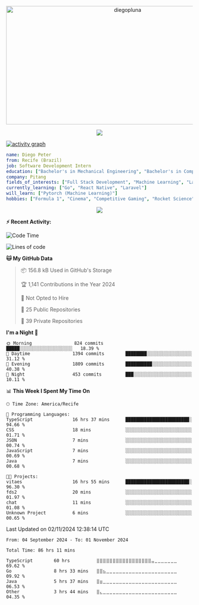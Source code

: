 <p align="center">
  <img src="https://socialify.git.ci/diegopluna/diegopluna/image?font=Inter&forks=1&issues=1&language=1&name=1&owner=1&pattern=Brick%20Wall&pulls=1&stargazers=1&theme=Dark" alt="diegopluna" width="640" height="320" />
</p>

<p align="center">
  <img src="https://github-profile-trophy.vercel.app/?username=diegopluna&theme=tokyonight&column=-1"/>
</p>

[![activity graph](https://github-readme-activity-graph.vercel.app/graph?username=diegopluna&theme=github-dark-dimmed&custom_title=diegopluna%20Activity%20Graph&hide_border=true)](https://github.com/ashutosh00710/github-readme-activity-graph)

```yaml
name: Diego Peter
from: Recife (Brazil)
job: Software Development Intern
education: ["Bachelor's in Mechanical Engineering", "Bachelor's in Computer Science"]
company: Pitang
fields_of_interests: ["Full Stack Development", "Machine Learning", "Large Language Models", "Computer Vision"]
currently_learning: ["Go", "React Native", "Laravel"]
will_learn: ["Pytorch (Machine Learning)"]
hobbies: ["Formula 1", "Cinema", "Competitive Gaming", "Rocket Science"]
```
<p align="center">
  <img src="https://music-profile.rayriffy.com/theme/dark.svg?uid=001361.7bf259d2dfb9456ca71b61612518bc5f.0128" />
</p>

**:zap: Recent Activity:**

<!--START_SECTION:activity-->
<!--END_SECTION:activity-->

<!--START_SECTION:waka-->
![Code Time](http://img.shields.io/badge/Code%20Time-86%20hrs%2011%20mins-blue)

![Lines of code](https://img.shields.io/badge/From%20Hello%20World%20I%27ve%20Written-3.7%20million%20lines%20of%20code-blue)

**🐱 My GitHub Data** 

> 📦 156.8 kB Used in GitHub's Storage 
 > 
> 🏆 1,141 Contributions in the Year 2024
 > 
> 🚫 Not Opted to Hire
 > 
> 📜 25 Public Repositories 
 > 
> 🔑 39 Private Repositories 
 > 
**I'm a Night 🦉** 

```text
🌞 Morning                824 commits         █████░░░░░░░░░░░░░░░░░░░░   18.39 % 
🌆 Daytime                1394 commits        ████████░░░░░░░░░░░░░░░░░   31.12 % 
🌃 Evening                1809 commits        ██████████░░░░░░░░░░░░░░░   40.38 % 
🌙 Night                  453 commits         ███░░░░░░░░░░░░░░░░░░░░░░   10.11 % 
```


📊 **This Week I Spent My Time On** 

```text
🕑︎ Time Zone: America/Recife

💬 Programming Languages: 
TypeScript               16 hrs 37 mins      ████████████████████████░   94.66 % 
CSS                      18 mins             ░░░░░░░░░░░░░░░░░░░░░░░░░   01.71 % 
JSON                     7 mins              ░░░░░░░░░░░░░░░░░░░░░░░░░   00.74 % 
JavaScript               7 mins              ░░░░░░░░░░░░░░░░░░░░░░░░░   00.69 % 
Java                     7 mins              ░░░░░░░░░░░░░░░░░░░░░░░░░   00.68 % 

🐱‍💻 Projects: 
vitaes                   16 hrs 55 mins      ████████████████████████░   96.30 % 
fds2                     20 mins             ░░░░░░░░░░░░░░░░░░░░░░░░░   01.97 % 
chat                     11 mins             ░░░░░░░░░░░░░░░░░░░░░░░░░   01.08 % 
Unknown Project          6 mins              ░░░░░░░░░░░░░░░░░░░░░░░░░   00.65 % 
```


 Last Updated on 02/11/2024 12:38:14 UTC
<!--END_SECTION:waka-->

<!--START_SECTION:waka-simple-->

```text
From: 04 September 2024 - To: 01 November 2024

Total Time: 86 hrs 11 mins

TypeScript        60 hrs          ⣿⣿⣿⣿⣿⣿⣿⣿⣿⣿⣿⣿⣿⣿⣿⣿⣿⣤⣀⣀⣀⣀⣀⣀⣀   69.62 %
Go                8 hrs 33 mins   ⣿⣿⣦⣀⣀⣀⣀⣀⣀⣀⣀⣀⣀⣀⣀⣀⣀⣀⣀⣀⣀⣀⣀⣀⣀   09.92 %
Java              5 hrs 37 mins   ⣿⣶⣀⣀⣀⣀⣀⣀⣀⣀⣀⣀⣀⣀⣀⣀⣀⣀⣀⣀⣀⣀⣀⣀⣀   06.53 %
Other             3 hrs 44 mins   ⣿⣄⣀⣀⣀⣀⣀⣀⣀⣀⣀⣀⣀⣀⣀⣀⣀⣀⣀⣀⣀⣀⣀⣀⣀   04.35 %
```

<!--END_SECTION:waka-simple-->

